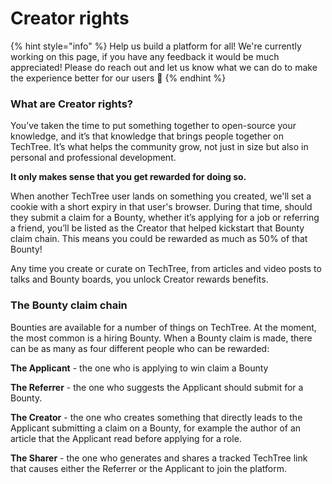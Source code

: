 # Creator rights

{% hint style="info" %}
Help us build a platform for all! We're currently working on this page, if you have any feedback it would be much appreciated! Please do reach out and let us know what we can do to make the experience better for our users 🎉
{% endhint %}

### What are Creator rights?

You’ve taken the time to put something together to open-source your knowledge, and it’s that knowledge that brings people together on TechTree. It’s what helps the community grow, not just in size but also in personal and professional development.

**It only makes sense that you get rewarded for doing so.**

When another TechTree user lands on something you created, we'll set a cookie with a short expiry in that user's browser. During that time, should they submit a claim for a Bounty, whether it’s applying for a job or referring a friend, you’ll be listed as the Creator that helped kickstart that Bounty claim chain. This means you could be rewarded as much as 50% of that Bounty!

Any time you create or curate on TechTree, from articles and video posts to talks and Bounty boards, you unlock Creator rewards benefits.

### The Bounty claim chain

Bounties are available for a number of things on TechTree. At the moment, the most common is a hiring Bounty. When a Bounty claim is made, there can be as many as four different people who can be rewarded:

**The Applicant** - the one who is applying to win claim a Bounty&#x20;

**The Referrer** - the one who suggests the Applicant should submit for a Bounty.&#x20;

**The Creator** - the one who creates something that directly leads to the Applicant submitting a claim on a Bounty, for example the author of an article that the Applicant read before applying for a role.&#x20;

**The Sharer** - the one who generates and shares a tracked TechTree link that causes either the Referrer or the Applicant to join the platform.

